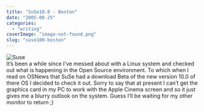 ```yaml
---
title: "SuSe10.0 - Boston"
date: "2005-08-25"
categories: 
  - "writing"
coverImage: "image-not-found.png"
slug: "suse100-boston"
---
```


![Suse](/images/opensuse.gif)  
It’s been a while since I’ve messed about with a Linux system and checked out what is happening in the Open Source environment. To which when I read on OSNews that SuSe had a download Beta of the new version 10.0 of there OS I decided to check it out. Sorry to say that at present I can’t get the graphics card in my PC to work with the Apple Cinema screen and so it just gives me a blurry outlook on the system. Guess I’ll be waiting for my other monitor to return ;)
